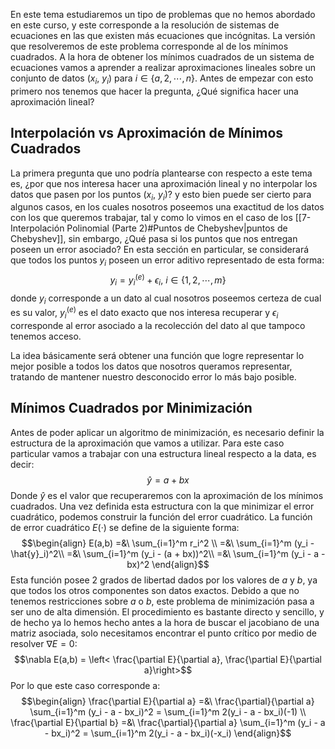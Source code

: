En este tema estudiaremos un tipo de problemas que no hemos abordado en este curso, y este corresponde a la resolución de sistemas de ecuaciones en las que existen más ecuaciones que incógnitas. La versión que resolveremos de este problema corresponde al de los mínimos cuadrados. A la hora de obtener los mínimos cuadrados de un sistema de ecuaciones vamos a aprender a realizar aproximaciones lineales sobre un conjunto de datos ($x_i$, $y_i$) para $i \in \{a,2,\cdots,n\}$. Antes de empezar con esto primero nos tenemos que hacer la pregunta, ¿Qué significa hacer una aproximación lineal?

## Interpolación vs Aproximación de Mínimos Cuadrados

La primera pregunta que uno podría plantearse con respecto a este tema es, ¿por que nos interesa hacer una aproximación lineal y no interpolar los datos que pasen por los puntos ($x_i$, $y_i$)? y esto bien puede ser cierto para algunos casos, en los cuales nosotros poseemos una exactitud de los datos con los que queremos trabajar, tal y como lo vimos en el caso de los [[7- Interpolación Polinomial (Parte 2)#Puntos de Chebyshev|puntos de Chebyshev]], sin embargo, ¿Qué pasa si los puntos que nos entregan poseen un error asociado? En esta sección en particular, se considerará que todos los puntos $y_i$ poseen un error aditivo representado de esta forma:
$$y_i = y_i^{(e)} + \epsilon_i,\ i \in \{1,2,\cdots,m\}$$
donde $y_i$ corresponde a un dato al cual nosotros poseemos certeza de cual es su valor, $y_i^{(e)}$ es el dato exacto que nos interesa recuperar y $\epsilon_i$ corresponde al error asociado a la recolección del dato al que tampoco tenemos acceso.

La idea básicamente será obtener una función que logre representar lo mejor posible a todos los datos que nosotros queramos representar, tratando de mantener nuestro desconocido error lo más bajo posible.

## Mínimos Cuadrados por Minimización

Antes de poder aplicar un algoritmo de minimización, es necesario definir la estructura de la aproximación que vamos a utilizar. Para este caso particular vamos a trabajar con una estructura lineal respecto a la data, es decir:
$$\hat{y} = a + bx$$
Donde $\hat{y}$ es el valor que recuperaremos con la aproximación de los mínimos cuadrados. Una vez definida esta estructura con la que minimizar el error cuadrático, podemos construir la función del error cuadrático. La función de error cuadrático $E(·)$ se define de la siguiente forma:
$$\begin{align}
E(a,b) =&\ \sum_{i=1}^m r_i^2 \\
=&\ \sum_{i=1}^m (y_i - \hat{y}_i)^2\\
=&\ \sum_{i=1}^m (y_i - (a + bx))^2\\
=&\ \sum_{i=1}^m (y_i - a - bx)^2
\end{align}$$
Esta función posee 2 grados de libertad dados por los valores de $a$ y $b$, ya que todos los otros componentes son datos exactos. Debido a que no tenemos restricciones sobre $a$ o $b$, este problema de minimización pasa a ser uno de alta dimensión. El procedimiento es bastante directo y sencillo, y de hecho ya lo hemos hecho antes a la hora de buscar el jacobiano de una matriz asociada, solo necesitamos encontrar el punto crítico por medio de resolver $\nabla E = 0$:
$$\nabla E(a,b) = \left< \frac{\partial E}{\partial a}, \frac{\partial E}{\partial a}\right>$$
Por lo que este caso corresponde a:
$$\begin{align}
\frac{\partial E}{\partial a} =&\ \frac{\partial}{\partial a} \sum_{i=1}^m (y_i - a - bx_i)^2 = \sum_{i=1}^m 2(y_i - a - bx_i)(-1) \\
\frac{\partial E}{\partial b} =&\ \frac{\partial}{\partial a} \sum_{i=1}^m (y_i - a - bx_i)^2 = \sum_{i=1}^m 2(y_i - a - bx_i)(-x_i)
\end{align}$$
